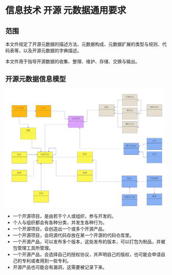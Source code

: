 # 信息技术 开源 元数据通用要求

## 范围

本文件规定了开源元数据的描述方法、元数据构成、元数据扩展的类型与规则、代码表等，以及开源元数据的字典描述。

本文件用于指导开源数据的收集、整理、维护、存储、交换与输出。

## 开源元数据信息模型

![](./img/oss-metadata.png)

* 一个开源项目，是由若干个人或组织，参与开发的。
* 个人与组织都会有各种分类，并发生各种行为。
* 一个开源项目，会创造出一个或多个开源产品。
* 一个开源项目，会将源代码存放在某一个开源的代码仓库里。
* 一个开源产品，可以发布多个版本，这些发布的版本，可以打包为制品，并被包管理工具所管理。
* 一个开源产品，会选择自己的授权协议，并声明自己的版权，也可能会申请自己的专利或者用到一些专利。
* 开源产品也可能会有漏洞，这需要被记录下来。

